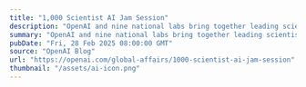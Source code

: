 ```yaml
---
title: "1,000 Scientist AI Jam Session"
description: "OpenAI and nine national labs bring together leading scientists for first-of-its kind event."
summary: "OpenAI and nine national labs bring together leading scientists for first-of-its kind event."
pubDate: "Fri, 28 Feb 2025 08:00:00 GMT"
source: "OpenAI Blog"
url: "https://openai.com/global-affairs/1000-scientist-ai-jam-session"
thumbnail: "/assets/ai-icon.png"
---
```



